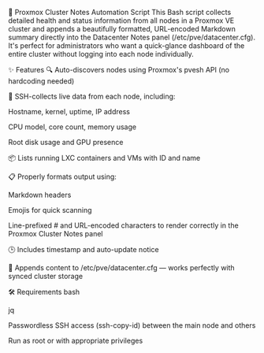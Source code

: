🏢 Proxmox Cluster Notes Automation Script
This Bash script collects detailed health and status information from all nodes in a Proxmox VE cluster and appends a beautifully formatted, URL-encoded Markdown summary directly into the Datacenter Notes panel (/etc/pve/datacenter.cfg). It's perfect for administrators who want a quick-glance dashboard of the entire cluster without logging into each node individually.

✨ Features
🔍 Auto-discovers nodes using Proxmox's pvesh API (no hardcoding needed)

📡 SSH-collects live data from each node, including:

Hostname, kernel, uptime, IP address

CPU model, core count, memory usage

Root disk usage and GPU presence

📦 Lists running LXC containers and VMs with ID and name

📋 Properly formats output using:

Markdown headers

Emojis for quick scanning

Line-prefixed # and URL-encoded characters to render correctly in the Proxmox Cluster Notes panel

🕒 Includes timestamp and auto-update notice

💾 Appends content to /etc/pve/datacenter.cfg — works perfectly with synced cluster storage

🛠 Requirements
bash

jq

Passwordless SSH access (ssh-copy-id) between the main node and others

Run as root or with appropriate privileges

